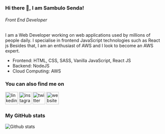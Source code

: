 ### Hi there 👋, I am Sambulo Senda!
###### *Front End Developer*

I am a Web Developer working on web applications used by millions of people daily. I specialise in frontend JavaScript technologies such as React js Besides that, I am an enthusiast of AWS and I look to become an AWS expert.

* Frontend: HTML, CSS, SASS, Vanilla JavaScript, React JS
* Backend: NodeJS
* Cloud Computing: AWS


### You can also find me on
[<img src='https://cdn.jsdelivr.net/npm/simple-icons@3.0.1/icons/linkedin.svg' alt='linkedin' height='40'>](https://www.linkedin.com/in/sambulosenda/)  [<img src='https://cdn.jsdelivr.net/npm/simple-icons@3.0.1/icons/instagram.svg' alt='instagram' height='40'>](https://www.instagram.com/sambulo/)  [<img src='https://cdn.jsdelivr.net/npm/simple-icons@3.0.1/icons/twitter.svg' alt='twitter' height='40'>](https://twitter.com/@sambulosenda)  [<img src='https://cdn.jsdelivr.net/npm/simple-icons@3.0.1/icons/icloud.svg' alt='website' height='40'>](https://sambulosenda.com)  

### My GitHub stats
![Github stats](https://github-readme-stats.vercel.app/api?username=sambulosenda&show_icons=true)

